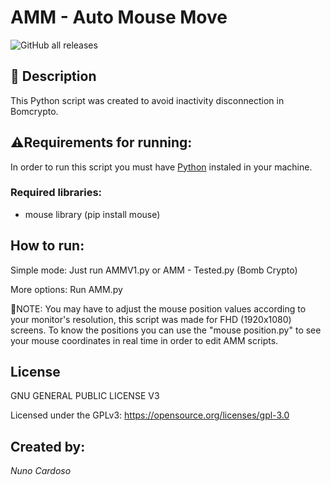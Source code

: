 # AMM - Auto Mouse Move

![GitHub all releases](https://img.shields.io/github/downloads/nunocardoso7/Auto-Mouse-Move/total?logo=GitHub)

## 🧾 Description



 This Python script was created to avoid inactivity disconnection in Bomcrypto.
 
 
## ⚠Requirements for running:

In order to run this script you must have [Python](https://www.python.org) instaled in your machine.

### Required libraries:

- mouse library (pip install mouse)

## How to run:


Simple mode: Just run AMMV1.py or AMM - Tested.py (Bomb Crypto)

More options: Run AMM.py
 
 
🔴NOTE: You may have to adjust the mouse position values according to your monitor's resolution, this script was made for FHD (1920x1080) screens. 
To know the positions you can use the "mouse position.py" to see your mouse coordinates in real time in order to edit AMM scripts.

## License


GNU GENERAL PUBLIC LICENSE V3 

Licensed under the GPLv3: https://opensource.org/licenses/gpl-3.0


## Created by:


_Nuno Cardoso_
